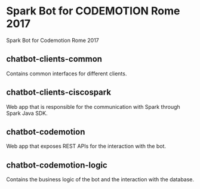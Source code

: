 # Spark Bot for CODEMOTION Rome 2017
Spark Bot for Codemotion Rome 2017

## chatbot-clients-common
Contains common interfaces for different clients.

## chatbot-clients-ciscospark
Web app that is responsible for the communication with Spark through Spark Java SDK.

## chatbot-codemotion
Web app that exposes REST APIs for the interaction with the bot.

## chatbot-codemotion-logic
Contains the business logic of the bot and the interaction with the database.
